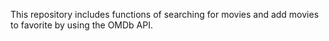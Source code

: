 

This repository includes functions of searching for movies and add movies to favorite by using the OMDb API.
